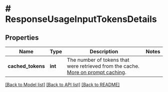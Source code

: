 # # ResponseUsageInputTokensDetails

## Properties

Name | Type | Description | Notes
------------ | ------------- | ------------- | -------------
**cached_tokens** | **int** | The number of tokens that were retrieved from the cache.  [More on prompt caching](/docs/guides/prompt-caching). |

[[Back to Model list]](../../README.md#models) [[Back to API list]](../../README.md#endpoints) [[Back to README]](../../README.md)
